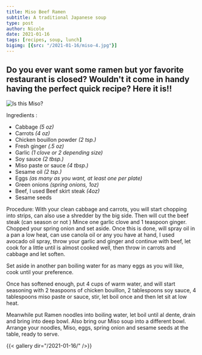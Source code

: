 ```yaml
---
title: Miso Beef Ramen
subtitle: A traditional Japanese soup
type: post
author: Nicole
date: 2021-01-16
tags: [recipes, soup, lunch]
bigimg: [{src: "/2021-01-16/miso-4.jpg"}]
---
```


## Do you ever want some ramen but yor favorite restaurant is closed? Wouldn't it come in handy having the perfect quick recipe? Here it is!!

![Is this Miso?](https://img.japankuru.com/prg_img/img/img2020051913551413107600.jpg)

Ingredients :

- Cabbage *(5 oz)*
- Carrots *(4 oz)*
- Chicken bouillon powder *(2 tsp.)*
- Fresh ginger *(.5 oz)*
- Garlic *(1 clove or 2 depending size)*
- Soy sauce *(2 tbsp.)*
- Miso paste or sauce *(4 tbsp.)*
- Sesame oil *(2 tsp.)*
- Eggs *(as many as you want, at least one per plate)*
- Green onions *(spring onions, 1oz)*
- Beef, I used Beef skirt steak *(4oz)*
- Sesame seeds

Procedure:
With your clean cabbage and carrots, you will start chopping into strips, can also use a shredder by the big side. Then will cut the beef steak (can season or not ) Mince one garlic clove and 1 teaspoon ginger. Chopped your spring onion and set aside.
Once this is done, will spray oil in a pan a low heat, can use canola oil or any you have at hand, I used avocado oil spray, throw your garlic and ginger and continue with beef, let cook for a little until is almost cooked well, then throw in carrots and cabbage and let soften.

Set aside in another pan boiling water for as many eggs as you will like, cook until your preference.

Once has softened enough, put 4 cups of warm water, and will start seasoning with 2 teaspoons of chicken bouillon, 2 tablespoons soy sauce, 4 tablespoons miso paste or sauce, stir, let boil once and then let sit at low heat.

Meanwhile put Ramen noodles into boiling water, let boil until al dente, drain and bring into deep bowl.
Also bring our Miso soup into a different bowl. Arrange your noodles, Miso, eggs, spring onion and sesame seeds at the table, ready to serve.

{{< gallery dir="/2021-01-16/" />}}